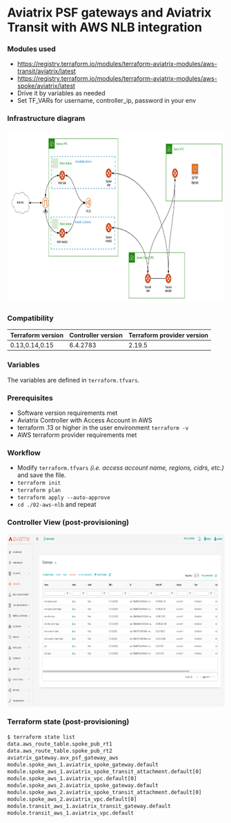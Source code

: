 # Aviatrix PSF gateways and Aviatrix Transit with AWS NLB integration

### Modules used

- https://registry.terraform.io/modules/terraform-aviatrix-modules/aws-transit/aviatrix/latest
- https://registry.terraform.io/modules/terraform-aviatrix-modules/aws-spoke/aviatrix/latest
- Drive it by variables as needed
- Set TF_VARs for username, controller_ip, password in your env
  
  
### Infrastructure diagram

<img src="img/psf-infr-diagram.png" height="400">

### Compatibility
Terraform version | Controller version | Terraform provider version
:--- | :--- | :---
0.13,0.14,0.15 | 6.4.2783 | 2.19.5

### Variables

The variables are defined in ```terraform.tfvars```.

### Prerequisites

- Software version requirements met 
- Aviatrix Controller with Access Account in AWS
- terraform .13 or higher in the user environment ```terraform -v``` 
- AWS terraform provider requirements met 

### Workflow

- Modify ```terraform.tfvars``` _(i.e. access account name, regions, cidrs, etc.)_ and save the file.
- ```terraform init```
- ```terraform plan```
- ```terraform apply --auto-approve```
- ```cd ./02-aws-nlb``` and repeat

### Controller View (post-provisioning)

<img src="img/psf-gateway-view.png" height="400">


### Terraform state (post-provisioning) 

```
$ terraform state list
data.aws_route_table.spoke_pub_rt1
data.aws_route_table.spoke_pub_rt2
aviatrix_gateway.avx_psf_gateway_aws
module.spoke_aws_1.aviatrix_spoke_gateway.default
module.spoke_aws_1.aviatrix_spoke_transit_attachment.default[0]
module.spoke_aws_1.aviatrix_vpc.default[0]
module.spoke_aws_2.aviatrix_spoke_gateway.default
module.spoke_aws_2.aviatrix_spoke_transit_attachment.default[0]
module.spoke_aws_2.aviatrix_vpc.default[0]
module.transit_aws_1.aviatrix_transit_gateway.default
module.transit_aws_1.aviatrix_vpc.default
```

